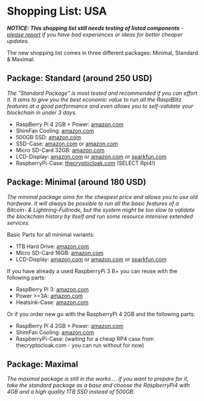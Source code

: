 # Shopping List: USA

*__NOTICE: This shopping list still needs testing of listed components__ - [please report](https://github.com/rootzoll/raspiblitz/issues/691) if you have bad experiences or ideas for better cheaper updates.*

The new shopping list comes in three different packages: Minimal, Standard & Maximal:

## Package: Standard (around 250 USD)

*The "Standard Package" is most tested and recommended if you can effort it. It aims to give you the best economic value to run all the RaspiBlitz features at a good performance and even allows you to self-validate your blockchain in under 3 days.* 

* RaspBerry Pi 4 2GB + Power: [amazon.com](https://www.amazon.com/CanaKit-Raspberry-Basic-Kit-2GB/dp/B07TYK4RL8)
* ShimFan Cooling: [amazon.com](https://www.amazon.com/Pimoroni-Fan-Shim-Raspberry-PI/dp/B07TTTCN8H/)
* 500GB SSD: [amazon.com](https://www.amazon.com/Crucial-MX500-500GB-NAND-Internal/dp/B0786QNS9B)
* SSD-Case: [amazon.com](https://www.amazon.com/UGREEN-Enclosure-External-Adapter-Housing/dp/B07D2BHVBD) or [amazon.com](https://www.amazon.com/UGREEN-External-Enclosure-Adapter-Housing/dp/B06XWRRMYX)
* Micro SD-Card 32GB: [amazon.com](https://www.amazon.com/dp/B07B98GXQT)
* LCD-Display: [amazon.com](https://www.amazon.com/gp/product/B01CNJVG8K) or [amazon.com](https://www.amazon.com/dp/B06X191RX7) or [sparkfun.com](https://www.sparkfun.com/products/14776)
* RaspberryPi-Case: [thecryptocloak.com](https://thecryptocloak.com/product/lightningshell/) (SELECT Rpi4!)

## Package: Minimal (around 180 USD)

*The minimal package aims for the cheapest price and allows you to use old hardware. It will always be possible to run all the basic features of a Bitcoin- & Lightning-Fullnode, but the system might be too slow to validate the blockchain history by itself and run some resource intensive extended services.*

Basic Parts for all minimal variants:
* 1TB Hard Drive: [amazon.com](https://www.amazon.com/dp/B079D359S6)
* Micro SD-Card 16GB: [amazon.com](https://www.amazon.com/Sandisk-Ultra-Micro-UHS-I-Adapter/dp/B073K14CVB)
* LCD-Display: [amazon.com](https://www.amazon.com/gp/product/B01CNJVG8K) or [amazon.com](https://www.amazon.com/dp/B06X191RX7) or [sparkfun.com](https://www.sparkfun.com/products/14776)

If you have already a used RaspberryPi 3 B+ you can reuse with the following parts:
* RaspBerry Pi 3: [amazon.com](https://www.amazon.com/dp/B07BDR5PDW)
* Power >=3A: [amazon.com](https://www.amazon.com/Raspberry-Micro-USB-Charger-Raspberry-Pi-Adapter/dp/B00L88M8TE)
* Heatsink-Case: [amazon.com](https://www.amazon.com/dp/B07M8SH8TM)

Or if you order new go with the RaspberryPi 4 2GB and the following parts:
* RaspBerry Pi 4 2GB + Power: [amazon.com](https://www.amazon.com/CanaKit-Raspberry-Basic-Kit-2GB/dp/B07TYK4RL8)
* ShimFan Cooling: [amazon.com](https://www.amazon.com/Pimoroni-Fan-Shim-Raspberry-PI/dp/B07TTTCN8H/)
* RaspberryPi-Case: (waiting for a cheap RP4 case from thecryptocloak.com - you can run without for now)

## Package: Maximal

*The maximal package is still in the works ... if you want to prepare for it, take the standard package as a base and choose the RaspberryPi4 with 4GB and a high quality 1TB SSD instead of 500GB.*
